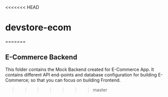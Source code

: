 <<<<<<< HEAD
# devstore-ecom
=======
## E-Commerce Backend

This folder contains the Mock Backend created for E-Commerce App. It contains different API end-points and database configuration for building E-Commerce; so that you can focus on building Frontend.
>>>>>>> master
